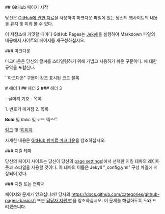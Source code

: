 <font class="papago-parent"><font class="papago-source" style="display:none;">## Welcome to GitHub Pages
</font>## GitHub 페이지 시작
</font><font class="papago-parent"><font class="papago-source" style="display:none;">
</font>

</font><font class="papago-parent"><font class="papago-source" style="display:none;">You can use the [editor on GitHub](https://github.com/sksrla8860/paper/edit/gh-pages/index.md) to maintain and preview the content for your website in Markdown files.</font>당신은 [GitHub에 관한 자료](https://github.com/sksrla8860/paper/edit/gh-pages/index.md)을 사용하여 마크다운 파일에 있는 당신의 웹사이트의 내용을 유지 및 미리 볼 수 있다.</font><font class="papago-parent"><font class="papago-source" style="display:none;">
</font>

</font><font class="papago-parent"><font class="papago-source" style="display:none;">
</font>

</font><font class="papago-parent"><font class="papago-source" style="display:none;">Whenever you commit to this repository, GitHub Pages will run [Jekyll](https://jekyllrb.com/) to rebuild the pages in your site, from the content in your Markdown files.</font>이 저장소에 커밋할 때마다 GitHub Pages는 [Jekyll](https://jekyllrb.com/)을 실행하여 Markdown 파일의 내용에서 사이트의 페이지를 재구성하십시오.</font><font class="papago-parent"><font class="papago-source" style="display:none;">
</font>

</font><font class="papago-parent"><font class="papago-source" style="display:none;">
</font>

</font><font class="papago-parent"><font class="papago-source" style="display:none;">### Markdown
</font>### 마크다운
</font><font class="papago-parent"><font class="papago-source" style="display:none;">
</font>

</font><font class="papago-parent"><font class="papago-source" style="display:none;">Markdown is a lightweight and easy-to-use syntax for styling your writing.</font>마크다운은 당신의 글씨를 스타일링하기 위해 가볍고 사용하기 쉬운 구문이다.</font><font class="papago-parent"><font class="papago-source" style="display:none;"> It includes conventions for
</font> 에 대한 규약을 포함한다.
</font><font class="papago-parent"><font class="papago-source" style="display:none;">
</font>

</font><font class="papago-parent"><font class="papago-source" style="display:none;">```markdown
</font>``마크다운"
</font><font class="papago-parent"><font class="papago-source" style="display:none;">Syntax highlighted code block
</font>구문이 강조 표시된 코드 블록
</font><font class="papago-parent"><font class="papago-source" style="display:none;">
</font>

</font><font class="papago-parent"><font class="papago-source" style="display:none;"># Header 1
</font># 헤더 1
</font><font class="papago-parent"><font class="papago-source" style="display:none;">## Header 2
</font>## 헤더 2
</font><font class="papago-parent"><font class="papago-source" style="display:none;">### Header 3
</font>### 헤더 3
</font><font class="papago-parent"><font class="papago-source" style="display:none;">
</font>

</font><font class="papago-parent"><font class="papago-source" style="display:none;">- Bulleted
</font>- 글머리 기호
</font><font class="papago-parent"><font class="papago-source" style="display:none;">- List
</font>- 목록
</font><font class="papago-parent"><font class="papago-source" style="display:none;">
</font>

</font><font class="papago-parent"><font class="papago-source" style="display:none;">1. Numbered
</font>1. 번호가 매겨짐
</font><font class="papago-parent"><font class="papago-source" style="display:none;">2. List
</font>2. 목록
</font><font class="papago-parent"><font class="papago-source" style="display:none;">
</font>

</font><font class="papago-parent"><font class="papago-source" style="display:none;">**Bold** and _Italic_ and `Code` text
</font>**Bold** 및 _Italic_ 및 코드 텍스트
</font><font class="papago-parent"><font class="papago-source" style="display:none;">
</font>

</font><font class="papago-parent"><font class="papago-source" style="display:none;">[Link](url) and !</font>[링크](url) 및 !</font><font class="papago-parent"><font class="papago-source" style="display:none;">[Image](src)
</font>[이미지](src)
</font><font class="papago-parent"><font class="papago-source" style="display:none;">```
</font>```
</font><font class="papago-parent"><font class="papago-source" style="display:none;">
</font>

</font><font class="papago-parent"><font class="papago-source" style="display:none;">For more details see [GitHub Flavored Markdown](https://guides.github.com/features/mastering-markdown/).</font>자세한 내용은 [GitHub 향미료 마크다운](https://guides.github.com/features/mastering-markdown/)을 참조하십시오.</font><font class="papago-parent"><font class="papago-source" style="display:none;">
</font>

</font><font class="papago-parent"><font class="papago-source" style="display:none;">
</font>

</font><font class="papago-parent"><font class="papago-source" style="display:none;">### Jekyll Themes
</font>### 지킬 테마
</font><font class="papago-parent"><font class="papago-source" style="display:none;">
</font>

</font><font class="papago-parent"><font class="papago-source" style="display:none;">Your Pages site will use the layout and styles from the Jekyll theme you have selected in your [repository settings](https://github.com/sksrla8860/paper/settings/pages).</font>당신의 페이지 사이트는 당신이 당신의 [page settings](https://github.com/sksrla8860/paper/settings/pages))에서 선택한 지킬 테마의 레이아웃과 스타일을 사용할 것이다.</font><font class="papago-parent"><font class="papago-source" style="display:none;"> The name of this theme is saved in the Jekyll `_config.yml` configuration file.</font> 이 테마의 이름은 Jekyll "_config.yml" 구성 파일에 저장되어 있다.</font><font class="papago-parent"><font class="papago-source" style="display:none;">
</font>

</font><font class="papago-parent"><font class="papago-source" style="display:none;">
</font>

</font><font class="papago-parent"><font class="papago-source" style="display:none;">### Support or Contact
</font>### 지원 또는 연락처
</font><font class="papago-parent"><font class="papago-source" style="display:none;">
</font>

</font><font class="papago-parent"><font class="papago-source" style="display:none;">Having trouble with Pages?</font>페이지와 문제가 있으십니까?</font><font class="papago-parent"><font class="papago-source" style="display:none;"> Check out our [documentation](https://docs.github.com/categories/github-pages-basics/) or [contact support](https://support.github.com/contact) and we’ll help you sort it out.</font> 당사의 [https://docs.github.com/categories/github-pages-basics/)](https://docs.github.com/categories/github-pages-basics/) 또는 [담당자 지원부](https://support.github.com/contact))을 참조하십시오. 이 문제를 해결하도록 도와 드리겠습니다.</font><font class="papago-parent"><font class="papago-source" style="display:none;">
</font>

</font>
